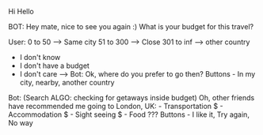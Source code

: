 Hi
Hello


BOT:
Hey mate, nice to see you again :)
What is your budget for this travel?

User:
0 to 50 --> Same city
51 to 300 --> Close
301 to inf --> other country
- I don't know
- I don't have a budget
- I don't care
--> Bot: Ok, where do you prefer to go then? 
    Buttons - In my city, nearby, another country

Bot: (Search ALGO: checking for getaways inside budget)
Oh, other friends have recommended me going to London, UK:
    - Transportation $
    - Accommodation $
    - Sight seeing $
    - Food ???
Buttons - I like it, Try again, No way



